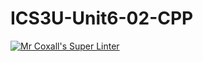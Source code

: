 # ICS3U-Unit6-02-CPP

[![Mr Coxall's Super Linter](https://github.com/Cameron-Diedrich/ICS3U-Unit6-02-CPP/workflows/Mr%20Coxall's%20Super%20Linter/badge.svg)](https://github.com/Cameron-Diedrich/ICS3U-Unit6-02-CPP/actions/)
